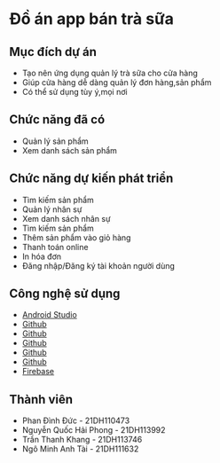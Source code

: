 # Đồ án app bán trà sữa
## Mục đích dự án
- Tạo nên ứng dụng quản lý trà sữa cho cửa hàng
- Giúp cửa hàng dễ dàng quản lý đơn hàng,sản phẩm
- Có thể sử dụng tùy ý,mọi nơi

## Chức năng đã có
- Quản lý sản phẩm
- Xem danh sách sản phẩm

## Chức năng dự kiến phát triển
- Tìm kiếm sản phẩm
- Quản lý nhân sự
- Xem danh sách nhân sự
- Tìm kiếm sản phẩm
- Thêm sản phẩm vào giỏ hàng
- Thanh toán online
- In hóa đơn
- Đăng nhập/Đăng ký tài khoản người dùng

## Công nghệ sử dụng
- [Android Studio](https://developer.android.com/studio)
- [Github](https://github.com/travijuu/NumberPicker)
- [Github](https://github.com/hdodenhof/CircleImageView)
- [Github](https://github.com/square/picasso)
- [Github](https://github.com/greenrobot/EventBus)
- [Github](https://github.com/bumptech/glide)
- [Firebase](https://console.firebase.google.com/u/0/)

## Thành viên
- Phan Đình Đức - 21DH110473
- Nguyễn Quốc Hải Phong - 21DH113992
- Trần Thanh Khang - 21DH113746
- Ngô Minh Anh Tài - 21DH111632

